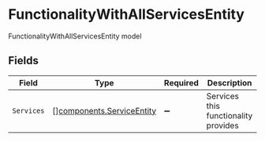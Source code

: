 # FunctionalityWithAllServicesEntity

FunctionalityWithAllServicesEntity model


## Fields

| Field                                                                  | Type                                                                   | Required                                                               | Description                                                            |
| ---------------------------------------------------------------------- | ---------------------------------------------------------------------- | ---------------------------------------------------------------------- | ---------------------------------------------------------------------- |
| `Services`                                                             | [][components.ServiceEntity](../../models/components/serviceentity.md) | :heavy_minus_sign:                                                     | Services this functionality provides                                   |